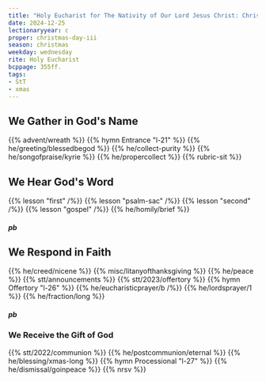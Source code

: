 ```yaml
---
title: "Holy Eucharist for The Nativity of Our Lord Jesus Christ: Christmas Day"
date: 2024-12-25
lectionaryyear: c
proper: christmas-day-iii
season: christmas
weekday: wednesday
rite: Holy Eucharist
bcppage: 355ff.
tags:
- StT
- xmas
---
```

## We Gather in God's Name
{{% advent/wreath %}}
{{% hymn Entrance "l-21" %}}
{{% he/greeting/blessedbegod %}}
{{% he/collect-purity %}}
{{% he/songofpraise/kyrie %}}
{{% he/propercollect %}}
{{% rubric-sit %}}
## We Hear God's Word
{{% lesson "first" /%}}
{{% lesson "psalm-sac" /%}}
{{% lesson "second" /%}}
{{% lesson "gospel" /%}}
{{% he/homily/brief %}}
##### pb
## We Respond in Faith
{{% he/creed/nicene %}}
{{% misc/litanyofthanksgiving %}}
{{% he/peace %}}
{{% stt/announcements %}}
{{% stt/2023/offertory %}}
{{% hymn Offertory "l-26" %}}
{{% he/eucharisticprayer/b /%}}
{{% he/lordsprayer/1 %}}
{{% he/fraction/long %}}
##### pb
### We Receive the Gift of God
{{% stt/2022/communion %}}
{{% he/postcommunion/eternal %}}
{{% he/blessing/xmas-long %}}
{{% hymn Processional "l-27" %}}
{{% he/dismissal/goinpeace %}}
{{% nrsv %}}

